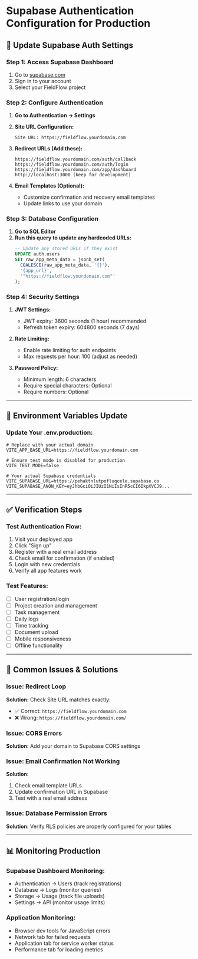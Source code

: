 # Supabase Authentication Configuration for Production

## 🔐 **Update Supabase Auth Settings**

### **Step 1: Access Supabase Dashboard**
1. Go to [supabase.com](https://supabase.com)
2. Sign in to your account
3. Select your FieldFlow project

### **Step 2: Configure Authentication**

1. **Go to Authentication → Settings**

2. **Site URL Configuration:**
   ```
   Site URL: https://fieldflow.yourdomain.com
   ```

3. **Redirect URLs (Add these):**
   ```
   https://fieldflow.yourdomain.com/auth/callback
   https://fieldflow.yourdomain.com/auth/login
   https://fieldflow.yourdomain.com/app/dashboard
   http://localhost:3000 (keep for development)
   ```

4. **Email Templates (Optional):**
   - Customize confirmation and recovery email templates
   - Update links to use your domain

### **Step 3: Database Configuration**

1. **Go to SQL Editor**
2. **Run this query to update any hardcoded URLs:**
   ```sql
   -- Update any stored URLs if they exist
   UPDATE auth.users 
   SET raw_app_meta_data = jsonb_set(
     COALESCE(raw_app_meta_data, '{}'), 
     '{app_url}', 
     '"https://fieldflow.yourdomain.com"'
   );
   ```

### **Step 4: Security Settings**

1. **JWT Settings:**
   - JWT expiry: 3600 seconds (1 hour) recommended
   - Refresh token expiry: 604800 seconds (7 days)

2. **Rate Limiting:**
   - Enable rate limiting for auth endpoints
   - Max requests per hour: 100 (adjust as needed)

3. **Password Policy:**
   - Minimum length: 6 characters
   - Require special characters: Optional
   - Require numbers: Optional

---

## 🔧 **Environment Variables Update**

### **Update Your .env.production:**
```env
# Replace with your actual domain
VITE_APP_BASE_URL=https://fieldflow.yourdomain.com

# Ensure test mode is disabled for production
VITE_TEST_MODE=false

# Your actual Supabase credentials
VITE_SUPABASE_URL=https://pehaktnlutpofluqcele.supabase.co
VITE_SUPABASE_ANON_KEY=eyJhbGciOiJIUzI1NiIsInR5cCI6IkpXVCJ9...
```

---

## ✅ **Verification Steps**

### **Test Authentication Flow:**
1. Visit your deployed app
2. Click "Sign up" 
3. Register with a real email address
4. Check email for confirmation (if enabled)
5. Login with new credentials
6. Verify all app features work

### **Test Features:**
- [ ] User registration/login
- [ ] Project creation and management  
- [ ] Task management
- [ ] Daily logs
- [ ] Time tracking
- [ ] Document upload
- [ ] Mobile responsiveness
- [ ] Offline functionality

---

## 🚨 **Common Issues & Solutions**

### **Issue: Redirect Loop**
**Solution:** Check Site URL matches exactly:
- ✅ Correct: `https://fieldflow.yourdomain.com`
- ❌ Wrong: `https://fieldflow.yourdomain.com/`

### **Issue: CORS Errors**
**Solution:** Add your domain to Supabase CORS settings

### **Issue: Email Confirmation Not Working**
**Solution:** 
1. Check email template URLs
2. Update confirmation URL in Supabase
3. Test with a real email address

### **Issue: Database Permission Errors**
**Solution:** Verify RLS policies are properly configured for your tables

---

## 📊 **Monitoring Production**

### **Supabase Dashboard Monitoring:**
- Authentication → Users (track registrations)
- Database → Logs (monitor queries)
- Storage → Usage (track file uploads)
- Settings → API (monitor usage limits)

### **Application Monitoring:**
- Browser dev tools for JavaScript errors
- Network tab for failed requests
- Application tab for service worker status
- Performance tab for loading metrics